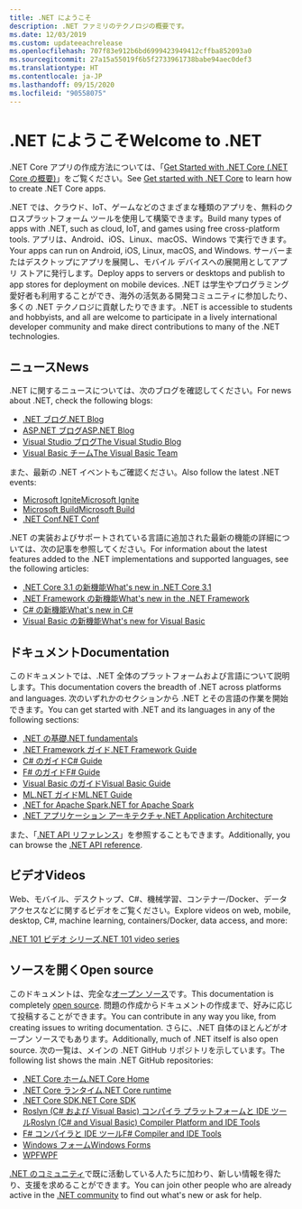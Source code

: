 ```yaml
---
title: .NET にようこそ
description: .NET ファミリのテクノロジの概要です。
ms.date: 12/03/2019
ms.custom: updateeachrelease
ms.openlocfilehash: 707f83e912b6bd6999423949412cffba852093a0
ms.sourcegitcommit: 27a15a55019f6b5f2733961738babe94aec0def3
ms.translationtype: HT
ms.contentlocale: ja-JP
ms.lasthandoff: 09/15/2020
ms.locfileid: "90558075"
---
```

# <a name="welcome-to-net"></a><span data-ttu-id="c3d3a-103">.NET にようこそ</span><span class="sxs-lookup"><span data-stu-id="c3d3a-103">Welcome to .NET</span></span>

<span data-ttu-id="c3d3a-104">.NET Core アプリの作成方法については、「[Get Started with .NET Core (.NET Core の概要)](core/get-started.md)」をご覧ください。</span><span class="sxs-lookup"><span data-stu-id="c3d3a-104">See [Get started with .NET Core](core/get-started.md) to learn how to create .NET Core apps.</span></span>

<span data-ttu-id="c3d3a-105">.NET では、クラウド、IoT、ゲームなどのさまざまな種類のアプリを、無料のクロスプラットフォーム ツールを使用して構築できます。</span><span class="sxs-lookup"><span data-stu-id="c3d3a-105">Build many types of apps with .NET, such as cloud, IoT, and games using free cross-platform tools.</span></span> <span data-ttu-id="c3d3a-106">アプリは、Android、iOS、Linux、macOS、Windows で実行できます。</span><span class="sxs-lookup"><span data-stu-id="c3d3a-106">Your apps can run on Android, iOS, Linux, macOS, and Windows.</span></span> <span data-ttu-id="c3d3a-107">サーバーまたはデスクトップにアプリを展開し、モバイル デバイスへの展開用としてアプリ ストアに発行します。</span><span class="sxs-lookup"><span data-stu-id="c3d3a-107">Deploy apps to servers or desktops and publish to app stores for deployment on mobile devices.</span></span> <span data-ttu-id="c3d3a-108">.NET は学生やプログラミング愛好者も利用することができ、海外の活気ある開発コミュニティに参加したり、多くの .NET テクノロジに貢献したりできます。</span><span class="sxs-lookup"><span data-stu-id="c3d3a-108">.NET is accessible to students and hobbyists, and all are welcome to participate in a lively international developer community and make direct contributions to many of the .NET technologies.</span></span>

## <a name="news"></a><span data-ttu-id="c3d3a-109">ニュース</span><span class="sxs-lookup"><span data-stu-id="c3d3a-109">News</span></span>

<span data-ttu-id="c3d3a-110">.NET に関するニュースについては、次のブログを確認してください。</span><span class="sxs-lookup"><span data-stu-id="c3d3a-110">For news about .NET, check the following blogs:</span></span>

- [<span data-ttu-id="c3d3a-111">.NET ブログ</span><span class="sxs-lookup"><span data-stu-id="c3d3a-111">.NET Blog</span></span>](https://devblogs.microsoft.com/dotnet/)
- [<span data-ttu-id="c3d3a-112">ASP.NET ブログ</span><span class="sxs-lookup"><span data-stu-id="c3d3a-112">ASP.NET Blog</span></span>](https://devblogs.microsoft.com/aspnet/)
- [<span data-ttu-id="c3d3a-113">Visual Studio ブログ</span><span class="sxs-lookup"><span data-stu-id="c3d3a-113">The Visual Studio Blog</span></span>](https://devblogs.microsoft.com/visualstudio/)
- [<span data-ttu-id="c3d3a-114">Visual Basic チーム</span><span class="sxs-lookup"><span data-stu-id="c3d3a-114">The Visual Basic Team</span></span>](https://devblogs.microsoft.com/vbteam/)

<span data-ttu-id="c3d3a-115">また、最新の .NET イベントもご確認ください。</span><span class="sxs-lookup"><span data-stu-id="c3d3a-115">Also follow the latest .NET events:</span></span>

- [<span data-ttu-id="c3d3a-116">Microsoft Ignite</span><span class="sxs-lookup"><span data-stu-id="c3d3a-116">Microsoft Ignite</span></span>](https://www.microsoft.com/ignite)
- [<span data-ttu-id="c3d3a-117">Microsoft Build</span><span class="sxs-lookup"><span data-stu-id="c3d3a-117">Microsoft Build</span></span>](https://www.microsoft.com/build)
- [<span data-ttu-id="c3d3a-118">.NET Conf</span><span class="sxs-lookup"><span data-stu-id="c3d3a-118">.NET Conf</span></span>](https://www.dotnetconf.net/)

<span data-ttu-id="c3d3a-119">.NET の実装およびサポートされている言語に追加された最新の機能の詳細については、次の記事を参照してください。</span><span class="sxs-lookup"><span data-stu-id="c3d3a-119">For information about the latest features added to the .NET implementations and supported languages, see the following articles:</span></span>

- [<span data-ttu-id="c3d3a-120">.NET Core 3.1 の新機能</span><span class="sxs-lookup"><span data-stu-id="c3d3a-120">What's new in .NET Core 3.1</span></span>](core/whats-new/dotnet-core-3-1.md)
- [<span data-ttu-id="c3d3a-121">.NET Framework の新機能</span><span class="sxs-lookup"><span data-stu-id="c3d3a-121">What's new in the .NET Framework</span></span>](framework/whats-new/index.md)
- [<span data-ttu-id="c3d3a-122">C# の新機能</span><span class="sxs-lookup"><span data-stu-id="c3d3a-122">What's new in C#</span></span>](./csharp/whats-new/csharp-9.md)
- [<span data-ttu-id="c3d3a-123">Visual Basic の新機能</span><span class="sxs-lookup"><span data-stu-id="c3d3a-123">What's new for Visual Basic</span></span>](visual-basic/whats-new/index.md)

## <a name="documentation"></a><span data-ttu-id="c3d3a-124">ドキュメント</span><span class="sxs-lookup"><span data-stu-id="c3d3a-124">Documentation</span></span>

<span data-ttu-id="c3d3a-125">このドキュメントでは、.NET 全体のプラットフォームおよび言語について説明します。</span><span class="sxs-lookup"><span data-stu-id="c3d3a-125">This documentation covers the breadth of .NET across platforms and languages.</span></span> <span data-ttu-id="c3d3a-126">次のいずれかのセクションから .NET とその言語の作業を開始できます。</span><span class="sxs-lookup"><span data-stu-id="c3d3a-126">You can get started with .NET and its languages in any of the following sections:</span></span>

- [<span data-ttu-id="c3d3a-127">.NET の基礎</span><span class="sxs-lookup"><span data-stu-id="c3d3a-127">.NET fundamentals</span></span>](fundamentals/index.yml)
- [<span data-ttu-id="c3d3a-128">.NET Framework ガイド</span><span class="sxs-lookup"><span data-stu-id="c3d3a-128">.NET Framework Guide</span></span>](framework/index.yml)
- [<span data-ttu-id="c3d3a-129">C# のガイド</span><span class="sxs-lookup"><span data-stu-id="c3d3a-129">C# Guide</span></span>](csharp/index.yml)
- [<span data-ttu-id="c3d3a-130">F# のガイド</span><span class="sxs-lookup"><span data-stu-id="c3d3a-130">F# Guide</span></span>](fsharp/index.yml)
- [<span data-ttu-id="c3d3a-131">Visual Basic のガイド</span><span class="sxs-lookup"><span data-stu-id="c3d3a-131">Visual Basic Guide</span></span>](visual-basic/index.yml)
- [<span data-ttu-id="c3d3a-132">ML.NET ガイド</span><span class="sxs-lookup"><span data-stu-id="c3d3a-132">ML.NET Guide</span></span>](machine-learning/index.yml)
- [<span data-ttu-id="c3d3a-133">.NET for Apache Spark</span><span class="sxs-lookup"><span data-stu-id="c3d3a-133">.NET for Apache Spark</span></span>](spark/index.yml)
- [<span data-ttu-id="c3d3a-134">.NET アプリケーション アーキテクチャ</span><span class="sxs-lookup"><span data-stu-id="c3d3a-134">.NET Application Architecture</span></span>](architecture/index.yml)

<span data-ttu-id="c3d3a-135">また、「[.NET API リファレンス](../api/index.md)」を参照することもできます。</span><span class="sxs-lookup"><span data-stu-id="c3d3a-135">Additionally, you can browse the [.NET API reference](../api/index.md).</span></span>

## <a name="videos"></a><span data-ttu-id="c3d3a-136">ビデオ</span><span class="sxs-lookup"><span data-stu-id="c3d3a-136">Videos</span></span>

<span data-ttu-id="c3d3a-137">Web、モバイル、デスクトップ、C#、機械学習、コンテナー/Docker、データ アクセスなどに関するビデオをご覧ください。</span><span class="sxs-lookup"><span data-stu-id="c3d3a-137">Explore videos on web, mobile, desktop, C#, machine learning, containers/Docker, data access, and more:</span></span>

[<span data-ttu-id="c3d3a-138">.NET 101 ビデオ シリーズ</span><span class="sxs-lookup"><span data-stu-id="c3d3a-138">.NET 101 video series</span></span>](https://dotnet.microsoft.com/learn/videos)

## <a name="open-source"></a><span data-ttu-id="c3d3a-139">ソースを開く</span><span class="sxs-lookup"><span data-stu-id="c3d3a-139">Open source</span></span>

<span data-ttu-id="c3d3a-140">このドキュメントは、完全な[オープン ソース](https://github.com/dotnet/docs)です。</span><span class="sxs-lookup"><span data-stu-id="c3d3a-140">This documentation is completely [open source](https://github.com/dotnet/docs).</span></span> <span data-ttu-id="c3d3a-141">問題の作成からドキュメントの作成まで、好みに応じて投稿することができます。</span><span class="sxs-lookup"><span data-stu-id="c3d3a-141">You can contribute in any way you like, from creating issues to writing documentation.</span></span> <span data-ttu-id="c3d3a-142">さらに、.NET 自体のほとんどがオープン ソースでもあります。</span><span class="sxs-lookup"><span data-stu-id="c3d3a-142">Additionally, much of .NET itself is also open source.</span></span> <span data-ttu-id="c3d3a-143">次の一覧は、メインの .NET GitHub リポジトリを示しています。</span><span class="sxs-lookup"><span data-stu-id="c3d3a-143">The following list shows the main .NET GitHub repositories:</span></span>

- [<span data-ttu-id="c3d3a-144">.NET Core ホーム</span><span class="sxs-lookup"><span data-stu-id="c3d3a-144">.NET Core Home</span></span>](https://github.com/dotnet/core)
- [<span data-ttu-id="c3d3a-145">.NET Core ランタイム</span><span class="sxs-lookup"><span data-stu-id="c3d3a-145">.NET Core runtime</span></span>](https://github.com/dotnet/runtime)
- [<span data-ttu-id="c3d3a-146">.NET Core SDK</span><span class="sxs-lookup"><span data-stu-id="c3d3a-146">.NET Core SDK</span></span>](https://github.com/dotnet/sdk)
- [<span data-ttu-id="c3d3a-147">Roslyn (C# および Visual Basic) コンパイラ プラットフォームと IDE ツール</span><span class="sxs-lookup"><span data-stu-id="c3d3a-147">Roslyn (C# and Visual Basic) Compiler Platform and IDE Tools</span></span>](https://github.com/dotnet/roslyn)
- [<span data-ttu-id="c3d3a-148">F# コンパイラと IDE ツール</span><span class="sxs-lookup"><span data-stu-id="c3d3a-148">F# Compiler and IDE Tools</span></span>](https://github.com/dotnet/fsharp)
- [<span data-ttu-id="c3d3a-149">Windows フォーム</span><span class="sxs-lookup"><span data-stu-id="c3d3a-149">Windows Forms</span></span>](https://github.com/dotnet/winforms)
- [<span data-ttu-id="c3d3a-150">WPF</span><span class="sxs-lookup"><span data-stu-id="c3d3a-150">WPF</span></span>](https://github.com/dotnet/wpf)

<span data-ttu-id="c3d3a-151">[.NET のコミュニティ](https://dotnet.microsoft.com/platform/community)で既に活動している人たちに加わり、新しい情報を得たり、支援を求めることができます。</span><span class="sxs-lookup"><span data-stu-id="c3d3a-151">You can join other people who are already active in the [.NET community](https://dotnet.microsoft.com/platform/community) to find out what's new or ask for help.</span></span>
